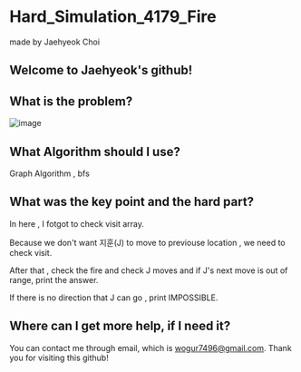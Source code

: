 # Hard_Simulation_4179_Fire

made by Jaehyeok Choi

## Welcome to Jaehyeok's github!

## What is the problem?

![image](https://github.com/Choi-JaeHyeok-21500749/Hard_Simulation_4179_Fire/blob/main/4179_pro.PNG)

## What Algorithm should I use?

Graph Algorithm , bfs

## What was the key point and the hard part?

In here , I fotgot to check visit array.

Because we don't want 지훈(J) to move to previouse location , we need to check visit.

After that  , check the fire and check J moves and if J's next move is out of range, print the answer.

If there is no direction that J can go , print IMPOSSIBLE.

## Where can I get more help, if I need it?

You can contact me through email, which is wogur7496@gmail.com.
Thank you for visiting this github!
